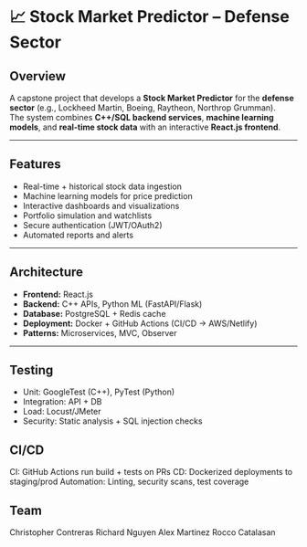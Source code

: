 # 📈 Stock Market Predictor – Defense Sector

## Overview
A capstone project that develops a **Stock Market Predictor** for the **defense sector** (e.g., Lockheed Martin, Boeing, Raytheon, Northrop Grumman).  
The system combines **C++/SQL backend services**, **machine learning models**, and **real-time stock data** with an interactive **React.js frontend**.

---

## Features
- Real-time + historical stock data ingestion  
- Machine learning models for price prediction  
- Interactive dashboards and visualizations  
- Portfolio simulation and watchlists  
- Secure authentication (JWT/OAuth2)  
- Automated reports and alerts  

---

## Architecture
- **Frontend:** React.js  
- **Backend:** C++ APIs, Python ML (FastAPI/Flask)  
- **Database:** PostgreSQL + Redis cache  
- **Deployment:** Docker + GitHub Actions (CI/CD → AWS/Netlify)  
- **Patterns:** Microservices, MVC, Observer  

---

## Testing
- Unit: GoogleTest (C++), PyTest (Python)
- Integration: API + DB
- Load: Locust/JMeter
- Security: Static analysis + SQL injection checks


## CI/CD
CI: GitHub Actions run build + tests on PRs
CD: Dockerized deployments to staging/prod
Automation: Linting, security scans, test coverage

## Team
Christopher Contreras
Richard Nguyen
Alex Martinez
Rocco Catalasan
